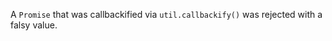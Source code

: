 
A `Promise` that was callbackified via `util.callbackify()` was rejected with a
falsy value.

<a id="ERR_FS_FILE_TOO_LARGE"></a>

